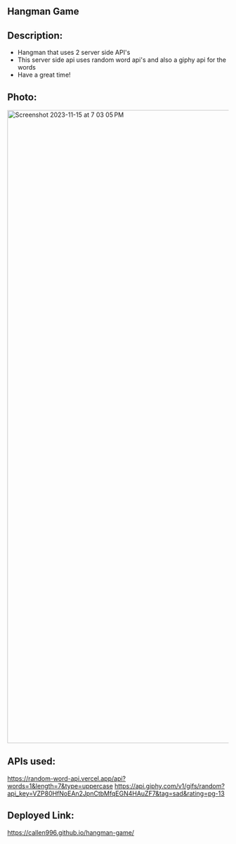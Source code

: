 ## Hangman Game 

## Description:
* Hangman that uses 2 server side API's
* This server side api uses random word api's and also a giphy api for the words
*  Have a great time!
## Photo:
<img width="1440" alt="Screenshot 2023-11-15 at 7 03 05 PM" src="https://github.com/callen996/hangman-game/assets/145404862/825cc3ca-2e21-4fd5-928c-d079bb7b2c3c">

## APIs used:
https://random-word-api.vercel.app/api?words=1&length=7&type=uppercase
https://api.giphy.com/v1/gifs/random?api_key=VZP80HfNoEAn2JpnCtbMfqEGN4HAuZF7&tag=sad&rating=pg-13

## Deployed Link:
https://callen996.github.io/hangman-game/

